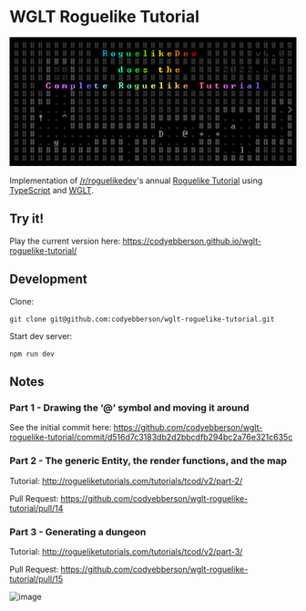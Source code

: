 # WGLT Roguelike Tutorial

![RoguelikeDev Does The Complete Roguelike Tutorial](logo.png)

Implementation of [/r/roguelikedev](https://reddit.com/r/roguelikedev/)'s annual [Roguelike Tutorial](https://www.reddit.com/r/roguelikedev/comments/br1sv3/roguelikedev_does_the_complete_roguelike_tutorial/) using [TypeScript](https://www.typescriptlang.org/) and [WGLT](https://wglt.js.org/).

## Try it!

Play the current version here: <https://codyebberson.github.io/wglt-roguelike-tutorial/>

## Development

Clone:

```
git clone git@github.com:codyebberson/wglt-roguelike-tutorial.git
```

Start dev server:

```
npm run dev
```

## Notes

### Part 1 - Drawing the ‘@’ symbol and moving it around

See the initial commit here: <https://github.com/codyebberson/wglt-roguelike-tutorial/commit/d516d7c3183db2d2bbcdfb294bc2a76e321c635c>

### Part 2 - The generic Entity, the render functions, and the map

Tutorial: http://rogueliketutorials.com/tutorials/tcod/v2/part-2/

Pull Request: https://github.com/codyebberson/wglt-roguelike-tutorial/pull/14

### Part 3 - Generating a dungeon

Tutorial: http://rogueliketutorials.com/tutorials/tcod/v2/part-3/

Pull Request: https://github.com/codyebberson/wglt-roguelike-tutorial/pull/15

![image](https://user-images.githubusercontent.com/749094/178153346-88b59f65-be8b-4fbf-8c6b-413485292252.png)
